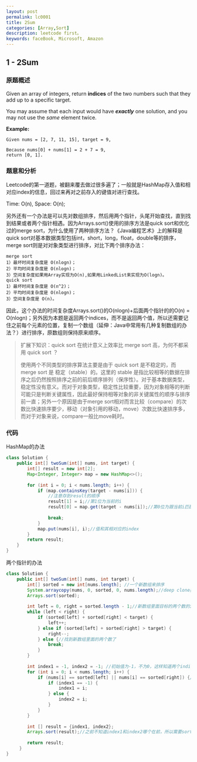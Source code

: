```yaml
---
layout: post
permalink: lc0001
title: 2Sum
categories: [Array,Sort]
description: leetcode first。
keywords: faceBook, Microsoft, Amazon
---
```


## 1 - 2Sum

### 原题概述

Given an array of integers, return **indices** of the two numbers such that they add up to a specific target.

You may assume that each input would have _**exactly**_ one solution, and you may not use the _same_ element twice.

**Example:**

```text
Given nums = [2, 7, 11, 15], target = 9,

Because nums[0] + nums[1] = 2 + 7 = 9,
return [0, 1].
```

### 题意和分析

Leetcode的第一道题，被翻来覆去做过很多遍了；一般就是HashMap存入值和相对应index的信息，回过来再对之前存入的键值对进行查找。

Time: O\(n\),  Space: O\(n\);

另外还有一个办法是可以先对数组排序，然后用两个指针，头尾开始查找，直到找到结果或者两个指针相遇。因为Arrays.sort\(\)使用的排序方法是quick sort和优化过的merge sort，为什么使用了两种排序方法？《Java编程艺术》上的解释是quick sort对基本数据类型包括int，short，long，float，double等的排序，merge sort则是对对象类型进行排序，对比下两个排序办法：

```text
merge sort 
1）最坏时间复杂度是 O(nlogn)；
2）平均时间复杂度是 O(nlogn)；
3）空间复杂度如果用Array实现为O(n),如果用LinkedList来实现为O(logn)。
quick sort 
1）最坏时间复杂度是 O(n^2)；
2）平均时间复杂度是 O(nlogn)；
3）空间复杂度是 O(n)。
```

因此，这个办法的时间复杂度Arrays.sort\(\)的O\(nlogn\)+后面两个指针的的O\(n\) = O\(nlogn\)；另外因为本题是返回两个indices，而不是返回两个值，所以还需要记住之前每个元素的位置，复制一个数组（延伸：Java中常用有几种复制数组的办法？）进行排序，原数组则保持原来顺序。

> 扩展下知识：quick sort 在统计意义上效率比 merge sort 高，为何不都采用 quick sort ？
>
> 使用两个不同类型的排序算法主要是由于 quick sort 是不稳定的，而 merge sort 是 稳定（stable）的。这里的 stable 是指比较相等的数据在排序之后仍然按照排序之前的前后顺序排列（保序性）。对于基本数据类型，稳定性没有意义。而对于对象类型，稳定性比较重要，因为对象相等的判断可能只是判断关键属性，因此最好保持相等对象的非关键属性的顺序与排序前一直；另外一个原因是由于merge sort相对而言比较（compare）的次数比快速排序要少，移动（对象引用的移动，move）次数比快速排序多，而对于对象来说，compare一般比move耗时。

### 代码

HashMap的办法

```java
class Solution {
    public int[] twoSum(int[] nums, int target) {
        int[] result = new int[2];
        Map<Integer, Integer> map = new HashMap<>();
        
        for (int i = 0; i < nums.length; i++) {
            if (map.containsKey(target - nums[i])) {
                //注意存到result的顺序
                result[1] = i;//第1位为当前的i
                result[0] = map.get(target - nums[i]);//第0位为跟当前i匹配之前存入到map中的值和相对应的index
                
                break;
            }
            map.put(nums[i], i);//值和其相对应的index
        }
        return result;
    }
}
```

两个指针的办法

```java
class Solution {
    public int[] twoSum(int[] nums, int target) {
        int[] sorted = new int[nums.length]; //一个新数组来排序
        System.arraycopy(nums, 0, sorted, 0, nums.length);//deep clone数组
        Arrays.sort(sorted);
        
        int left = 0, right = sorted.length - 1;//新数组里面目标的两个数的indices
        while (left < right) {
            if (sorted[left] + sorted[right] < target) {
                left++;
            } else if (sorted[left] + sorted[right] > target) {
                right--;
            } else {//找到新数组里面的两个数了
                break;
            }
        }
        
        int index1 = -1, index2 = -1; //初始值为-1，不为0，这样知道两个indices是否找到原来数组的对应两个数的索引从而改变过
        for (int i = 0; i < nums.length; i++) {
            if (nums[i] == sorted[left] || nums[i] == sorted[right]) {//只可能一个解
                if (index1 == -1) {
                    index1 = i;
                } else {
                    index2 = i;
                }
            }
        }
        
        int [] result = {index1, index2};
        Arrays.sort(result);//之前不知道index1和index2哪个在前，所以需要sort一下
        
        return result;
     }
}
```
